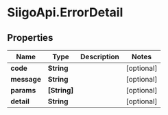 # SiigoApi.ErrorDetail

## Properties

Name | Type | Description | Notes
------------ | ------------- | ------------- | -------------
**code** | **String** |  | [optional] 
**message** | **String** |  | [optional] 
**params** | **[String]** |  | [optional] 
**detail** | **String** |  | [optional] 


